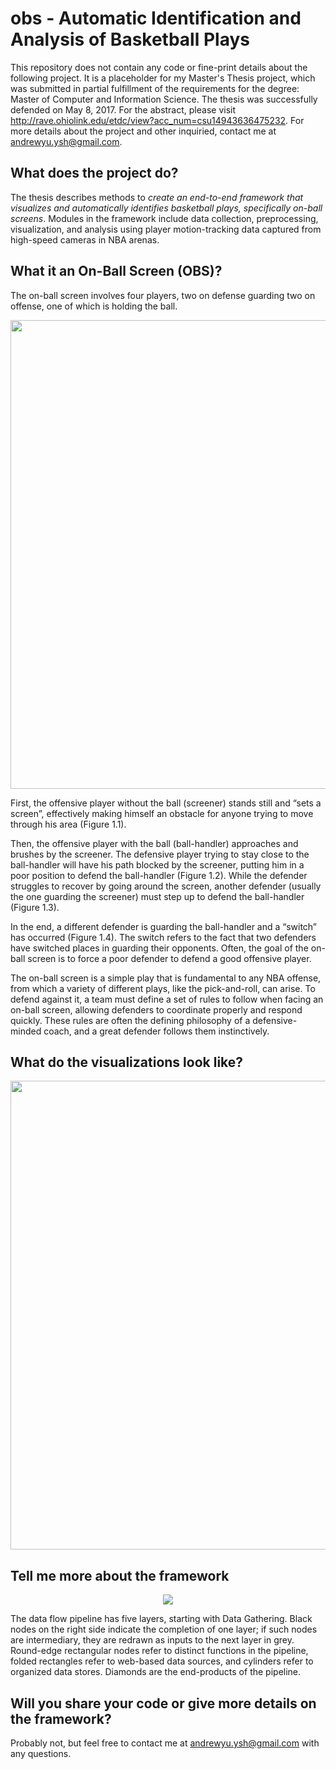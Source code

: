 # obs - Automatic Identification and Analysis of Basketball Plays

This repository does not contain any code or fine-print details about the following project. It is a placeholder for my Master's Thesis project, which was submitted in partial fulfillment of the requirements for the degree: Master of Computer and Information Science. The thesis was successfully defended on May 8, 2017. For the abstract, please visit http://rave.ohiolink.edu/etdc/view?acc_num=csu14943636475232. For more details about the project and other inquiried, contact me at andrewyu.ysh@gmail.com.

## What does the project do?

The thesis describes methods to _create an end-to-end framework that visualizes and automatically identifies basketball plays, specifically on-ball screens_. Modules in the framework include data collection, preprocessing, visualization, and analysis using player motion-tracking data captured from high-speed cameras in NBA arenas.

## What it an On-Ball Screen (OBS)?

The on-ball screen involves four players, two on defense guarding two on offense, one of which is holding the ball.

<p align="center">
    <img src="https://github.com/andrewyuysh/obs/blob/master/img/obs.jpg" width="750">
</p>

First, the offensive player without the ball (screener) stands still and “sets a screen”, effectively making himself an obstacle for anyone trying to move through his area (Figure 1.1).

Then, the offensive player with the ball (ball-handler) approaches and brushes by the screener. The defensive player trying to stay close to the ball-handler will have his path blocked by the screener, putting him in a poor position to defend the ball-handler (Figure 1.2).
While the defender struggles to recover by going around the screen, another defender (usually the one guarding the screener) must step up to defend the ball-handler (Figure 1.3).

In the end, a different defender is guarding the ball-handler and a “switch” has occurred (Figure 1.4). The switch refers to the fact that two defenders have switched places in guarding their opponents. Often, the goal of the on-ball screen is to force a poor defender to defend a good offensive player.

The on-ball screen is a simple play that is fundamental to any NBA offense, from which a variety of different plays, like the pick-and-roll, can arise. To defend against it, a team must define a set of rules to follow when facing an on-ball screen, allowing defenders to coordinate properly and respond quickly. These rules are often the defining philosophy of a defensive-minded coach, and a great defender follows them instinctively.

## What do the visualizations look like?

<p align="center">
    <img src="https://github.com/andrewyuysh/obs/blob/master/img/court-viz.png" width="750">
</p>

## Tell me more about the framework

<p align="center">
    <img src="https://github.com/andrewyuysh/obs/blob/master/img/pipeline-2-expand-redact.png">
</p>

The data flow pipeline has five layers, starting with Data Gathering. Black nodes on the right side indicate the completion of one layer; if such nodes are intermediary, they are redrawn as inputs to the next layer in grey. Round-edge rectangular nodes refer to distinct functions in the pipeline, folded rectangles refer to web-based data sources, and cylinders refer to organized data stores. Diamonds are the end-products of the pipeline.

## Will you share your code or give more details on the framework?

Probably not, but feel free to contact me at andrewyu.ysh@gmail.com with any questions.
